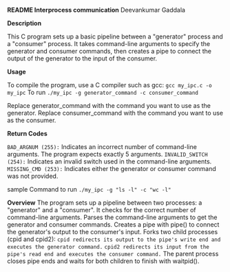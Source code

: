 **README Interprocess communication**
Deevankumar Gaddala


**Description**

This C program sets up a basic pipeline between a "generator" process and a "consumer" process. It takes command-line arguments to specify the generator and consumer commands, then creates a pipe to connect the output of the generator to the input of the consumer.

**Usage**

To compile the program, use a C compiler such as gcc:
`gcc my_ipc.c -o my_ipc`
 To run
`./my_ipc -g generator_command -c consumer_command`

Replace generator_command with the command you want to use as the generator.
Replace consumer_command with the command you want to use as the consumer.

**Return Codes**

`BAD_ARGNUM (255):` Indicates an incorrect number of command-line arguments. The program expects exactly 5 arguments.
`INVALID_SWITCH (254):` Indicates an invalid switch used in the command-line arguments.
`MISSING_CMD (253):` Indicates either the generator or consumer command was not provided.


sample Command to run
`./my_ipc -g "ls -l" -c "wc -l"`


**Overview**
The program sets up a pipeline between two processes: a "generator" and a "consumer".
It checks for the correct number of command-line arguments.
Parses the command-line arguments to get the generator and consumer commands.
Creates a pipe with pipe() to connect the generator's output to the consumer's input.
Forks two child processes (cpid and cpid2):
	`cpid redirects its output to the pipe's write end and executes the generator command.`
	`cpid2 redirects its input from the pipe's read end and executes the consumer command.`
The parent process closes pipe ends and waits for both children to finish with waitpid().
